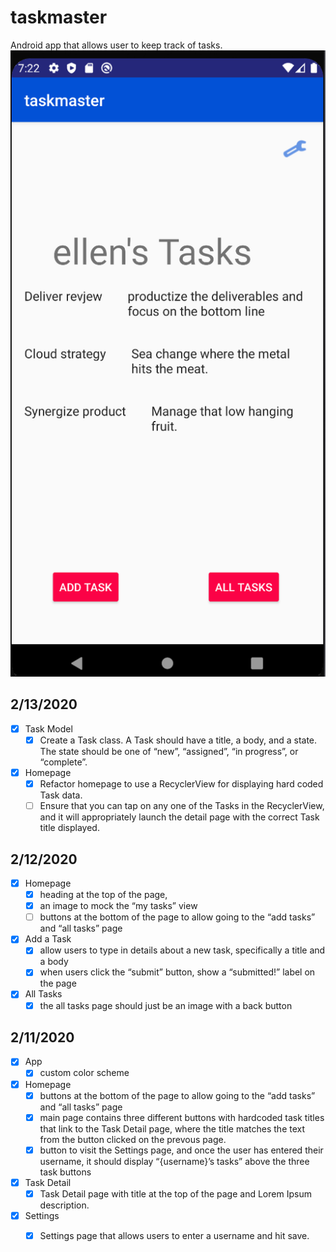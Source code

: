 # taskmaster

Android app that allows user to keep track of tasks.
![homepage](screenshots/myTasks3.1.png)

## 2/13/2020
- [X] Task Model
    - [X] Create a Task class. A Task should have a title, a body, and a state. The state should be one of “new”, “assigned”, “in progress”, or “complete”.

- [X] Homepage
    - [X] Refactor homepage to use a RecyclerView for displaying hard coded Task data.
    - [ ] Ensure that you can tap on any one of the Tasks in the RecyclerView, and it will appropriately launch the detail page with the correct Task title displayed.

## 2/12/2020
- [X] Homepage
    - [X] heading at the top of the page, 
    - [X] an image to mock the “my tasks” view
    - [ ] buttons at the bottom of the page to allow going to the “add tasks” and “all tasks” page

- [X] Add a Task
    - [X] allow users to type in details about a new task, specifically a title and a body
    - [x] when users click the “submit” button, show a “submitted!” label on the page

- [X] All Tasks
    - [X] the all tasks page should just be an image with a back button

## 2/11/2020
- [X] App
    - [X] custom color scheme
- [X] Homepage
    - [X] buttons at the bottom of the page to allow going to the “add tasks” and “all tasks” page
    - [X] main page contains three different buttons with hardcoded task titles that link to the Task Detail page, where the title matches the text from the button clicked on the prevous page.
    - [X] button to visit the Settings page, and once the user has entered their username, it should display “{username}’s tasks” above the three task buttons
- [X] Task Detail
    - [X] Task Detail page with title at the top of the page and Lorem Ipsum description.
- [X] Settings
    - [X] Settings page that allows users to enter a username and hit save.
    
